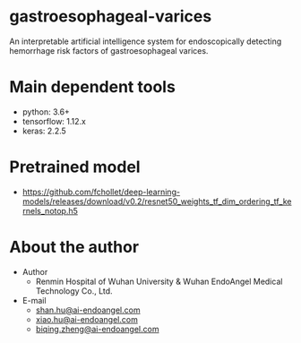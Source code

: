 # gastroesophageal-varices
An interpretable artificial intelligence system for endoscopically detecting hemorrhage risk factors of gastroesophageal varices.

# Main dependent tools
* python: 3.6+
* tensorflow: 1.12.x
* keras: 2.2.5

# Pretrained model
* https://github.com/fchollet/deep-learning-models/releases/download/v0.2/resnet50_weights_tf_dim_ordering_tf_kernels_notop.h5

# About the author
* Author
  * Renmin Hospital of Wuhan University & Wuhan EndoAngel Medical Technology Co., Ltd.
* E-mail
  * shan.hu@ai-endoangel.com
  * xiao.hu@ai-endoangel.com
  * biqing.zheng@ai-endoangel.com
